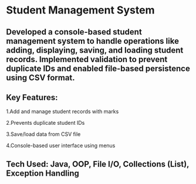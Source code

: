 
# Student Management System 

## Developed a console-based student management system to handle operations like adding, displaying, saving, and loading student records. Implemented validation to prevent duplicate IDs and enabled file-based persistence using CSV format.

## Key Features:
1.Add and manage student records with marks

2.Prevents duplicate student IDs

3.Save/load data from CSV file

4.Console-based user interface using menus

## Tech Used: Java, OOP, File I/O, Collections (List), Exception Handling
